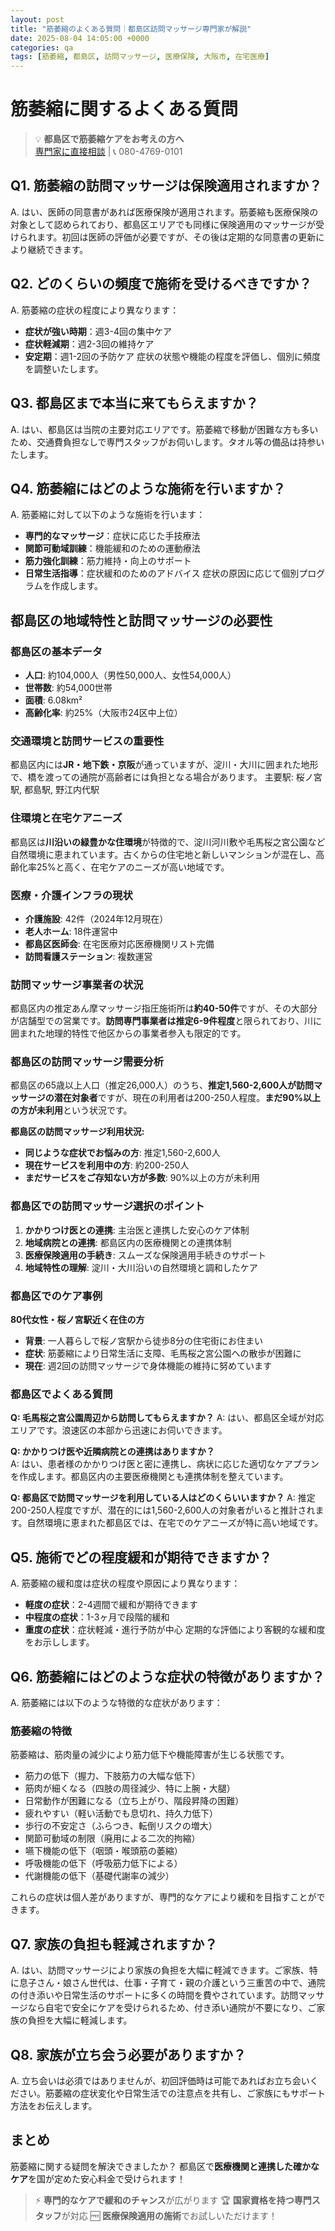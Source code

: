 ```yaml
---
layout: post
title: "筋萎縮のよくある質問｜都島区訪問マッサージ専門家が解説"
date: 2025-08-04 14:05:00 +0000
categories: qa
tags: [筋萎縮, 都島区, 訪問マッサージ, 医療保険, 大阪市, 在宅医療]
---
```


# 筋萎縮に関するよくある質問

> 💡 **都島区で筋萎縮ケアをお考えの方へ**  
> [専門家に直接相談](https://peraichi.com/landing_pages/view/himawari-massage/) | 📞 080-4769-0101

## Q1. 筋萎縮の訪問マッサージは保険適用されますか？
A. はい、医師の同意書があれば医療保険が適用されます。筋萎縮も医療保険の対象として認められており、都島区エリアでも同様に保険適用のマッサージが受けられます。初回は医師の評価が必要ですが、その後は定期的な同意書の更新により継続できます。

## Q2. どのくらいの頻度で施術を受けるべきですか？
A. 筋萎縮の症状の程度により異なります：
- **症状が強い時期**：週3-4回の集中ケア
- **症状軽減期**：週2-3回の維持ケア
- **安定期**：週1-2回の予防ケア
症状の状態や機能の程度を評価し、個別に頻度を調整いたします。

## Q3. 都島区まで本当に来てもらえますか？
A. はい、都島区は当院の主要対応エリアです。筋萎縮で移動が困難な方も多いため、交通費負担なしで専門スタッフがお伺いします。タオル等の備品は持参いたします。

## Q4. 筋萎縮にはどのような施術を行いますか？
A. 筋萎縮に対して以下のような施術を行います：
- **専門的なマッサージ**：症状に応じた手技療法
- **関節可動域訓練**：機能緩和のための運動療法
- **筋力強化訓練**：筋力維持・向上のサポート
- **日常生活指導**：症状緩和のためのアドバイス
症状の原因に応じて個別プログラムを作成します。
## 都島区の地域特性と訪問マッサージの必要性

### 都島区の基本データ
- **人口**: 約104,000人（男性50,000人、女性54,000人）
- **世帯数**: 約54,000世帯
- **面積**: 6.08km²
- **高齢化率**: 約25%（大阪市24区中上位）

### 交通環境と訪問サービスの重要性
都島区内には**JR・地下鉄・京阪**が通っていますが、淀川・大川に囲まれた地形で、橋を渡っての通院が高齢者には負担となる場合があります。
主要駅: 桜ノ宮駅, 都島駅, 野江内代駅

### 住環境と在宅ケアニーズ
都島区は**川沿いの緑豊かな住環境**が特徴的で、淀川河川敷や毛馬桜之宮公園など自然環境に恵まれています。古くからの住宅地と新しいマンションが混在し、高齢化率25%と高く、在宅ケアのニーズが高い地域です。

### 医療・介護インフラの現状
- **介護施設**: 42件（2024年12月現在）
- **老人ホーム**: 18件運営中
- **都島区医師会**: 在宅医療対応医療機関リスト完備
- **訪問看護ステーション**: 複数運営

### 訪問マッサージ事業者の状況
都島区内の推定あん摩マッサージ指圧施術所は**約40-50件**ですが、その大部分が店舗型での営業です。**訪問専門事業者は推定6-9件程度**と限られており、川に囲まれた地理的特性で他区からの事業者参入も限定的です。

### 都島区の訪問マッサージ需要分析
都島区の65歳以上人口（推定26,000人）のうち、**推定1,560-2,600人が訪問マッサージの潜在対象者**ですが、現在の利用者は200-250人程度。**まだ90%以上の方が未利用**という状況です。

**都島区の訪問マッサージ利用状況:**
- **同じような症状でお悩みの方**: 推定1,560-2,600人
- **現在サービスを利用中の方**: 約200-250人  
- **まだサービスをご存知ない方が多数**: 90%以上の方が未利用

### 都島区での訪問マッサージ選択のポイント
1. **かかりつけ医との連携**: 主治医と連携した安心のケア体制
2. **地域病院との連携**: 都島区内の医療機関との連携体制
3. **医療保険適用の手続き**: スムーズな保険適用手続きのサポート
4. **地域特性の理解**: 淀川・大川沿いの自然環境と調和したケア

### 都島区でのケア事例
**80代女性・桜ノ宮駅近く在住の方**
- **背景**: 一人暮らしで桜ノ宮駅から徒歩8分の住宅街にお住まい
- **症状**: 筋萎縮により日常生活に支障、毛馬桜之宮公園への散歩が困難に
- **現在**: 週2回の訪問マッサージで身体機能の維持に努めています

### 都島区でよくある質問
**Q: 毛馬桜之宮公園周辺から訪問してもらえますか？**
A: はい、都島区全域が対応エリアです。浪速区の本部から迅速にお伺いできます。

**Q: かかりつけ医や近隣病院との連携はありますか？**  
A: はい、患者様のかかりつけ医と密に連携し、病状に応じた適切なケアプランを作成します。都島区内の主要医療機関とも連携体制を整えています。

**Q: 都島区で訪問マッサージを利用している人はどのくらいいますか？**
A: 推定200-250人程度ですが、潜在的には1,560-2,600人の対象者がいると推計されます。自然環境に恵まれた都島区では、在宅でのケアニーズが特に高い地域です。
## Q5. 施術でどの程度緩和が期待できますか？
A. 筋萎縮の緩和度は症状の程度や原因により異なります：
- **軽度の症状**：2-4週間で緩和が期待できます
- **中程度の症状**：1-3ヶ月で段階的緩和
- **重度の症状**：症状軽減・進行予防が中心
定期的な評価により客観的な緩和度をお示しします。

## Q6. 筋萎縮にはどのような症状の特徴がありますか？
A. 筋萎縮には以下のような特徴的な症状があります：

### 筋萎縮の特徴
筋萎縮は、筋肉量の減少により筋力低下や機能障害が生じる状態です。
- 筋力の低下（握力、下肢筋力の大幅な低下）
- 筋肉が細くなる（四肢の周径減少、特に上腕・大腿）
- 日常動作が困難になる（立ち上がり、階段昇降の困難）
- 疲れやすい（軽い活動でも息切れ、持久力低下）
- 歩行の不安定さ（ふらつき、転倒リスクの増大）
- 関節可動域の制限（廃用による二次的拘縮）
- 嚥下機能の低下（咽頭・喉頭筋の萎縮）
- 呼吸機能の低下（呼吸筋力低下による）
- 代謝機能の低下（基礎代謝率の減少）

これらの症状は個人差がありますが、専門的なケアにより緩和を目指すことができます。

## Q7. 家族の負担も軽減されますか？
A. はい、訪問マッサージにより家族の負担を大幅に軽減できます。ご家族、特に息子さん・娘さん世代は、仕事・子育て・親の介護という三重苦の中で、通院の付き添いや日常生活のサポートに多くの時間を費やされています。訪問マッサージなら自宅で安全にケアを受けられるため、付き添い通院が不要になり、ご家族の負担を大幅に軽減します。

## Q8. 家族が立ち会う必要がありますか？
A. 立ち会いは必須ではありませんが、初回評価時は可能であればお立ち会いください。筋萎縮の症状変化や日常生活での注意点を共有し、ご家族にもサポート方法をお伝えします。

## まとめ
筋萎縮に関する疑問を解決できましたか？
都島区で**医療機関と連携した確かなケア**を国が定めた安心料金で受けられます！

> ⚡ **専門的なケアで緩和のチャンス**が広がります
> 🏆 **国家資格を持つ専門スタッフ**が対応
> 🆓 **医療保険適用の施術**でお試しいただけます！
